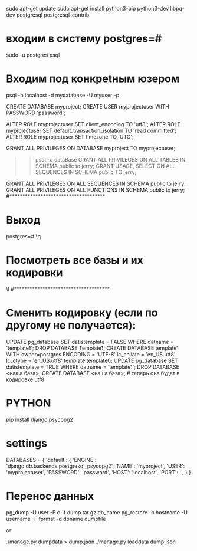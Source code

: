 sudo apt-get update
sudo apt-get install python3-pip python3-dev libpq-dev postgresql postgresql-contrib

# входим в систему postgres=#
sudo -u postgres psql
# Входим под конкреtным юзером
psql -h localhost -d mydatabase -U myuser -p <port>


CREATE DATABASE myproject;
CREATE USER myprojectuser WITH PASSWORD 'password';

ALTER ROLE myprojectuser SET client_encoding TO 'utf8';
ALTER ROLE myprojectuser SET default_transaction_isolation TO 'read committed';
ALTER ROLE myprojectuser SET timezone TO 'UTC';

GRANT ALL PRIVILEGES ON DATABASE myproject TO myprojectuser;

>> psql -d dataBase
GRANT ALL PRIVILEGES ON ALL TABLES IN SCHEMA public to jerry;
GRANT USAGE, SELECT ON ALL SEQUENCES IN SCHEMA public TO jerry;

GRANT ALL PRIVILEGES ON ALL SEQUENCES IN SCHEMA public to jerry;
GRANT ALL PRIVILEGES ON ALL FUNCTIONS IN SCHEMA public to jerry;
#*************************************
# Выход
postgres=# \q

# Посмотреть все базы и их кодировки
\l
#*************************************
# Сменить кодировку (если по другому не получается):
UPDATE pg_database SET datistemplate = FALSE WHERE datname = 'template1';
DROP DATABASE Template1;
CREATE DATABASE template1 WITH owner=postgres ENCODING = 'UTF-8' lc_collate = 'en_US.utf8' lc_ctype = 'en_US.utf8' template template0;
UPDATE pg_database SET datistemplate = TRUE WHERE datname = 'template1';
DROP DATABASE <наша база>;
CREATE DATABASE <наша база>; # теперь она будет в кодировке utf8


# PYTHON
pip install django psycopg2

# settings
DATABASES = {
 'default': {
 'ENGINE': 'django.db.backends.postgresql_psycopg2',
 'NAME': 'myproject',
 'USER': 'myprojectuser',
 'PASSWORD': 'password',
 'HOST': 'localhost',
 'PORT': '',
 }
}


# Перенос данных
pg_dump -U user -F c -f dump.tar.gz db_name
pg_restore -h hostname -U username -F format -d dbname dumpfile

or

./manage.py dumpdata > dump.json
./manage.py loaddata dump.json

